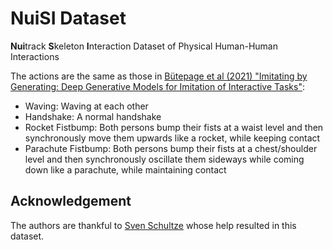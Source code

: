# NuiSI Dataset

**Nui**track **S**keleton **I**nteraction Dataset of Physical Human-Human Interactions

The actions are the same as those in [Bütepage et al (2021) "Imitating by Generating: Deep Generative Models for Imitation of Interactive Tasks"](https://github.com/jbutepage/human_robot_interaction_data):

- Waving: Waving at each other
- Handshake: A normal handshake
- Rocket Fistbump: Both persons bump their fists at a waist level and then synchronously move them upwards like a rocket, while keeping contact
- Parachute Fistbump: Both persons bump their fists at a chest/shoulder level and then synchronously oscillate them sideways while coming down like a parachute, while maintaining contact

## Acknowledgement

The authors are thankful to [Sven Schultze](https://github.com/svenschultze) whose help resulted in this dataset.

